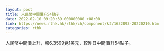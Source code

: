 ```yaml
---
layout: post
title: 人民幣中間價升54點子
date: 2022-02-10 09:20:39.000000000 +08:00
link: https://news.rthk.hk/rthk/ch/component/k2/1632893-20220210.htm
categories: rthk
---
```


人民幣中間價上升，報6.3599兌1美元，較昨日中間價升54點子。
